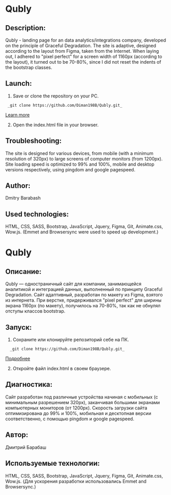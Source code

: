 # Qubly

## Description:
Qubly - landing page for an data analytics/integrations company, developed on the principle of Graceful Degradation. The site is adaptive, designed according to the layout from Figma, taken from the Internet. When laying out, I adhered to "pixel perfect" for a screen width of 1160px (according to the layout), it turned out to be 70-80%, since I did not reset the indents of the bootstrap classes.

## Launch:
1. Save or clone the repository on your PC. 
```
 _git clone https://github.com/Diman198B/Qubly.git_  
```
[Learn more](https://git-scm.com/book/ru/v2/Приложение-C%3A-Команды-Git-Клонирование-и-создание-репозиториев)

2. Open the index.html file in your browser.

## Troubleshooting:
The site is designed for various devices, from mobile (with a minimum resolution of 320px) to large screens of computer monitors (from 1200px). Site loading speed is optimized to 99% and 100%, mobile and desktop versions respectively, using pingdom and google pagespeed.

## Author:
Dmitry Barabash
 
## Used technologies:
HTML, CSS, SASS, Bootstrap, JavaScript, Jquery, Figma, Git, Animate.css, Wow.js. (Emmet and Browsersync were used to speed up development.)





# Qubly

## Описание:
Qubly — одностраничный сайт для компании, занимающейся аналитикой и интеграцией данных, выполненный по принципу Graceful Degradation. Сайт адаптивный, разработан по макету из Figma, взятого из интернета. При верстке, придерживался "pixel perfect" для ширины экрана 1160px (по макету), получилось на 70-80%, так как не обнулял отступы классов bootstrap. 

## Запуск: 
1. Сохраните или клонируйте репозиторий себе на ПК.  
```
  _git clone https://github.com/Diman198B/Qubly.git_   
```
[Подробнее](https://git-scm.com/book/ru/v2/Приложение-C%3A-Команды-Git-Клонирование-и-создание-репозиториев)

2. Откройте файл index.html в своем браузере.


## Диагностика:
Сайт разработан под различные устройства начиная с мобильных (с минимальным разрешением 320px), заканчивая большими экранами компьютерных мониторов (от 1200px). Скорость загрузки сайта оптимизирована до 99% и 100%, мобильная и десктопная версии соответственно, с помощью pingdom и google pagespeed.

## Автор:
Дмитрий Барабаш
 
## Используемые технологии:
HTML, CSS, SASS, Bootstrap, JavaScript, Jquery, Figma, Git, Animate.css, Wow.js. (Для ускорения разработки использовались Emmet and Browsersync.)
